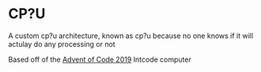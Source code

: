 # CP?U

A custom cp?u architecture, known as cp?u because no one knows if it will actulay do any processing or not

Based off of the [Advent of Code 2019](https://adventofcode.com/) Intcode computer
